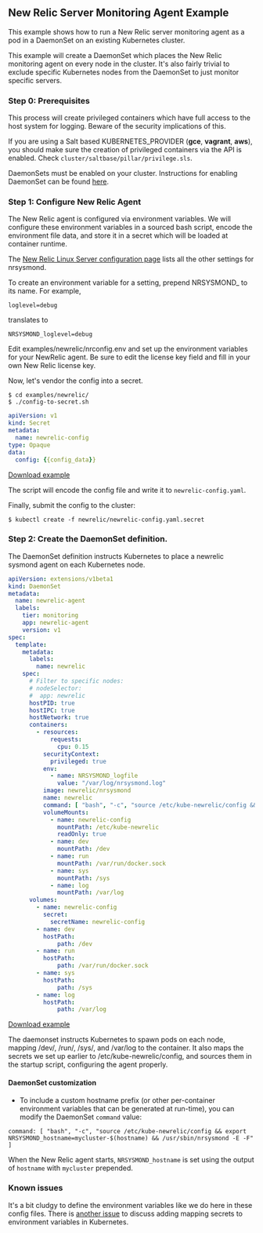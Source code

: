## New Relic Server Monitoring Agent Example

This example shows how to run a New Relic server monitoring agent as a pod in a DaemonSet on an existing Kubernetes cluster.

This example will create a DaemonSet which places the New Relic monitoring agent on every node in the cluster. It's also fairly trivial to exclude specific Kubernetes nodes from the DaemonSet to just monitor specific servers.

### Step 0: Prerequisites

This process will create privileged containers which have full access to the host system for logging. Beware of the security implications of this.

If you are using a Salt based KUBERNETES\_PROVIDER (**gce**, **vagrant**, **aws**), you should make sure the creation of privileged containers via the API is enabled. Check `cluster/saltbase/pillar/privilege.sls`.

DaemonSets must be enabled on your cluster. Instructions for enabling DaemonSet can be found [here](https://kubernetes.io/docs/api.md#enabling-the-extensions-group).

### Step 1: Configure New Relic Agent

The New Relic agent is configured via environment variables. We will configure these environment variables in a sourced bash script, encode the environment file data, and store it in a secret which will be loaded at container runtime.

The [New Relic Linux Server configuration page](https://docs.newrelic.com/docs/servers/new-relic-servers-linux/installation-configuration/configuring-servers-linux) lists all the other settings for nrsysmond.

To create an environment variable for a setting, prepend NRSYSMOND_ to its name. For example,

```console
loglevel=debug
```

translates to

```console
NRSYSMOND_loglevel=debug
```

Edit examples/newrelic/nrconfig.env and set up the environment variables for your NewRelic agent. Be sure to edit the license key field and fill in your own New Relic license key.

Now, let's vendor the config into a secret.

```console
$ cd examples/newrelic/
$ ./config-to-secret.sh
```

<!-- BEGIN MUNGE: newrelic-config-template.yaml -->

```yaml
apiVersion: v1
kind: Secret
metadata:
  name: newrelic-config
type: Opaque
data:
  config: {{config_data}}
```

[Download example](newrelic-config-template.yaml?raw=true)
<!-- END MUNGE: newrelic-config-template.yaml -->

The script will encode the config file and write it to `newrelic-config.yaml`.

Finally, submit the config to the cluster:

```console
$ kubectl create -f newrelic/newrelic-config.yaml.secret
```

### Step 2: Create the DaemonSet definition.

The DaemonSet definition instructs Kubernetes to place a newrelic sysmond agent on each Kubernetes node.

<!-- BEGIN MUNGE: newrelic-daemonset.yaml -->

```yaml
apiVersion: extensions/v1beta1
kind: DaemonSet
metadata:
  name: newrelic-agent
  labels:
    tier: monitoring
    app: newrelic-agent
    version: v1
spec:
  template:
    metadata:
      labels:
        name: newrelic
    spec:
      # Filter to specific nodes:
      # nodeSelector:
      #  app: newrelic
      hostPID: true
      hostIPC: true
      hostNetwork: true
      containers:
        - resources:
            requests:
              cpu: 0.15
          securityContext:
            privileged: true
          env:
            - name: NRSYSMOND_logfile
              value: "/var/log/nrsysmond.log"
          image: newrelic/nrsysmond
          name: newrelic
          command: [ "bash", "-c", "source /etc/kube-newrelic/config && /usr/sbin/nrsysmond -E -F" ]
          volumeMounts:
            - name: newrelic-config
              mountPath: /etc/kube-newrelic
              readOnly: true
            - name: dev
              mountPath: /dev
            - name: run
              mountPath: /var/run/docker.sock
            - name: sys
              mountPath: /sys
            - name: log
              mountPath: /var/log
      volumes:
        - name: newrelic-config
          secret:
            secretName: newrelic-config
        - name: dev
          hostPath:
              path: /dev
        - name: run
          hostPath:
              path: /var/run/docker.sock
        - name: sys
          hostPath:
              path: /sys
        - name: log
          hostPath:
              path: /var/log
```

[Download example](newrelic-daemonset.yaml?raw=true)
<!-- END MUNGE: newrelic-daemonset.yaml -->

The daemonset instructs Kubernetes to spawn pods on each node, mapping /dev/, /run/, /sys/, and /var/log to the container. It also maps the secrets we set up earlier to /etc/kube-newrelic/config, and sources them in the startup script, configuring the agent properly.

#### DaemonSet customization

- To include a custom hostname prefix (or other per-container environment variables that can be generated at run-time), you can modify the DaemonSet `command` value:

```
command: [ "bash", "-c", "source /etc/kube-newrelic/config && export NRSYSMOND_hostname=mycluster-$(hostname) && /usr/sbin/nrsysmond -E -F" ]
```

When the New Relic agent starts, `NRSYSMOND_hostname` is set using the output of `hostname` with `mycluster` prepended.


### Known issues

It's a bit cludgy to define the environment variables like we do here in these config files. There is [another issue](https://github.com/kubernetes/kubernetes/issues/4710) to discuss adding mapping secrets to environment variables in Kubernetes.
